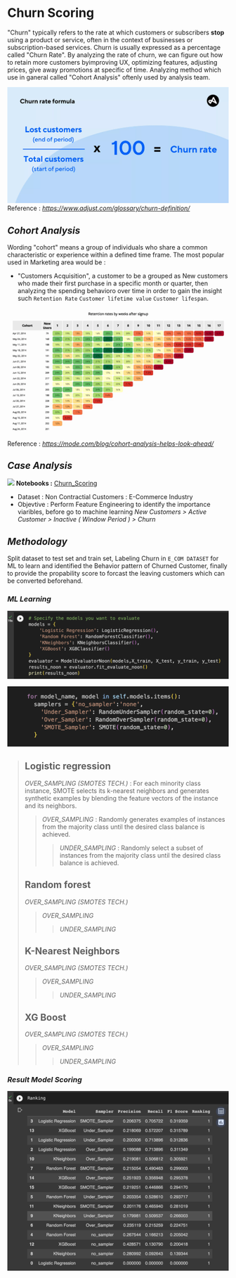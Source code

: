 # Churn Scoring
"Churn" typically refers to the rate at which customers or subscribers **stop** using a product or service, often in the context of businesses or subscription-based services. Churn is usually expressed as a percentage called "Churn Rate". By analyzing the rate of churn, we can figure out how to retain more customers byimproving UX, optimizing features, adjusting prices, give away promotions at specific of time. Analyzing method which use in ganeral called "Cohort Analysis" oftenly used by analysis team.


![Churn Rate](./Churnrate.webp)
Reference : _https://www.adjust.com/glossary/churn-definition/_

## _Cohort Analysis_
Wording "cohort" means a group of individuals who share a common characteristic or experience within a defined time frame. The most popular used in Marketing area would be : 

* "Customers Acquisition", a customer to be a grouped as New customers who made their first purchase in a specific month or quarter, then analyzing the spending behavioro over time in order to gain the insight such `Retention Rate` `Customer lifetime value` `Customer lifespan`.  


![Cohort](./cohortanalysis.webp)
Reference : _https://mode.com/blog/cohort-analysis-helps-look-ahead/_

## _Case Analysis_
[![](https://img.shields.io/badge/-Python-green)](#)   **Notebooks :** [Churn_Scoring](https://github.com/Alongkon128/MADT2-Cus.Analytics/blob/main/Workshop%203/Churn_scoring.ipynb)  
* Dataset : Non Contractial Customers : E-Commerce Industry
* Objevtive : Perform Feature Engineering to identify the importance viaribles, before go to machine learning
_New Customers > Active Customer > Inactive ( Window Period ) > Churn_


## _Methodology_
Split dataset to test set and train set, Labeling Churn in `E_COM DATASET` for ML to learn and identified the Behavior pattern of Churned Customer, finally to provide the propability score to forcast the leaving customers which can be converted beforehand.


### _ML Learning_

![Models](./Models.png)

![Sampling Methods](./Sampling.png)

> ## **Logistic regression**
> 
>_OVER_SAMPLING (SMOTES TECH.)_ : For each minority class instance, SMOTE selects its k-nearest neighbors and generates synthetic examples by blending the feature vectors of the instance and its neighbors.
>>_OVER_SAMPLING_ : Randomly generates examples of instances from the majority class until the desired class balance is achieved.
>>>_UNDER_SAMPLING_ : Randomly select a subset of instances from the majority class until the desired class balance is achieved.
>
> ## **Random forest**
> 
>_OVER_SAMPLING (SMOTES TECH.)_
>>_OVER_SAMPLING_ 
>>>_UNDER_SAMPLING_ 
>
> ## **K-Nearest Neighbors**
> 
>_OVER_SAMPLING (SMOTES TECH.)_
>>_OVER_SAMPLING_ 
>>>_UNDER_SAMPLING_ 
>
> ## **XG Boost**
> 
>_OVER_SAMPLING (SMOTES TECH.)_
>>_OVER_SAMPLING_ 
>>>_UNDER_SAMPLING_ 
>

### _Result Model Scoring_
![Ranking Score](./Score.png)

